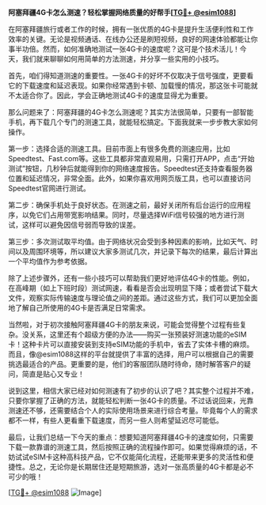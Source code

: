 **阿塞拜疆4G卡怎么测速？轻松掌握网络质量的好帮手[[TG💪+ @esim1088](https://t.me/s/esim1088)]**

在阿塞拜疆旅行或者工作的时候，拥有一张优质的4G卡是提升生活便利性和工作效率的关键。无论是视频通话、在线办公还是刷短视频，良好的网速体验都能让你事半功倍。然而，如何准确地测试一张4G卡的速度呢？这可是个技术活儿！今天，我们就来聊聊如何用简单的方法测速，并分享一些实用的小技巧。

首先，咱们得知道测速的重要性。一张4G卡的好坏不仅取决于信号强度，更要看它的下载速度和延迟表现。如果你经常遇到卡顿、加载慢的情况，那这张卡可能就不太适合你了。因此，学会正确地测试4G卡的速度显得尤为重要。

那么问题来了：阿塞拜疆的4G卡怎么测速呢？其实方法很简单，只要有一部智能手机，再下载几个专门的测速工具，就能轻松搞定。下面我就来一步步教大家如何操作。

第一步：选择合适的测速工具。目前市面上有很多免费的测速应用，比如Speedtest、Fast.com等。这些工具都非常直观易用，只需打开APP，点击“开始测试”按钮，几秒钟后就能得到你的网络速度报告。Speedtest还支持查看服务器位置和延迟情况，非常全面。此外，如果你喜欢用网页版工具，也可以直接访问Speedtest官网进行测试。

第二步：确保手机处于良好状态。在测速之前，最好关闭所有后台运行的应用程序，以免它们占用带宽影响结果。同时，尽量选择WiFi信号较强的地方进行测试，这样可以避免因信号弱而导致的误差。

第三步：多次测试取平均值。由于网络状况会受到多种因素的影响，比如天气、时间以及周围环境等，所以建议大家多测试几次，并记录下每次的结果，最后计算出一个平均值作为参考依据。

除了上述步骤外，还有一些小技巧可以帮助我们更好地评估4G卡的性能。例如，在高峰期（如上下班时段）测试网速，看看是否会出现明显下降；或者尝试下载大文件，观察实际传输速度与理论值之间的差距。通过这些方式，我们可以更加全面地了解自己所使用的4G卡是否满足日常需求。

当然啦，对于初次接触阿塞拜疆4G卡的朋友来说，可能会觉得整个过程有些复杂。没关系，这里还有个超级方便的办法——购买一张预装好测速功能的eSIM卡！这种卡片可以直接安装到支持eSIM功能的手机中，省去了实体卡槽的麻烦。而且，像@esim1088这样的平台就提供了丰富的选择，用户可以根据自己的需要挑选最适合的产品。更重要的是，他们的客服团队随时待命，随时解答客户的疑问，简直是贴心又专业！

说到这里，相信大家已经对如何测速有了初步的认识了吧？其实整个过程并不难，只要你掌握了正确的方法，就能轻松判断一张4G卡的质量。不过话说回来，光靠测速还不够，还需要结合个人的实际使用场景来进行综合考量。毕竟每个人的需求都不一样，有些人更看重下载速度，而另一些人则希望延迟尽可能低。

最后，让我们总结一下今天的重点：想要知道阿塞拜疆4G卡的速度如何，只需要下载一款靠谱的测速工具，然后按照正确的流程操作即可。如果觉得麻烦的话，不妨试试eSIM卡这种高科技产品，它不仅能简化流程，还能带来更多的灵活性和便捷性。总之，无论你是长期居住还是短期旅游，选对一张高质量的4G卡都是必不可少的哦！

[[TG💪+ @esim1088](https://t.me/s/esim1088) ![Image](https://i.postimg.cc/4NQfJmqS/Snipaste-2025-05-13-00-14-12.png)]